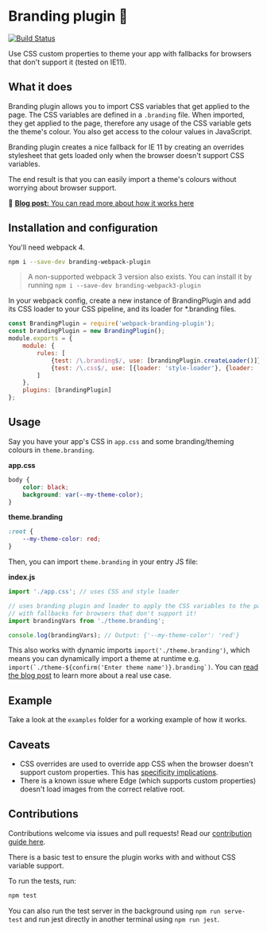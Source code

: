 # Branding plugin 🎨
[![Build Status](https://api.travis-ci.org/HuddleEng/branding-webpack-plugin.svg)](https://travis-ci.org/HuddleEng/branding-webpack-plugin/)

Use CSS custom properties to theme your app with fallbacks for browsers that don't support it (tested on IE11).

## What it does
Branding plugin allows you to import CSS variables that get applied to the page. 
The CSS variables are defined in a `.branding` file. 
When imported, they get applied to the page, therefore any usage of the CSS variable gets the theme's colour.
You also get access to the colour values in JavaScript.

Branding plugin creates a nice fallback for IE 11 by creating an overrides stylesheet that gets loaded only when the browser doesn't support CSS variables.

The end result is that you can easily import a theme's colours without worrying about browser support.

📃 [**Blog post:** You can read more about how it works here](https://medium.com/huddle-engineering/branding-huddles-ui-using-css-variables-and-webpack-8613dba8aaba)

## Installation and configuration
You'll need webpack 4.

```bash
npm i --save-dev branding-webpack-plugin
```

> A non-supported webpack 3 version also exists. You can install it by running `npm i --save-dev branding-webpack3-plugin`


In your webpack config, create a new instance of BrandingPlugin and 
add its CSS loader to your CSS pipeline, and its loader for *.branding files.

```js
const BrandingPlugin = require('webpack-branding-plugin');
const brandingPlugin = new BrandingPlugin();
module.exports = {
    module: {
        rules: [
            {test: /\.branding$/, use: [brandingPlugin.createLoader()]},
            {test: /\.css$/, use: [{loader: 'style-loader'}, {loader: 'css-loader'}, brandingPlugin.createCSSLoader()]}
        ]
    },
    plugins: [brandingPlugin]
};
```



## Usage
Say you have your app's CSS in `app.css` and some branding/theming colours in `theme.branding`.

**app.css**
```css
body {
    color: black;
    background: var(--my-theme-color);
}
```

**theme.branding**
```css
:root {
    --my-theme-color: red;
}
```

Then, you can import `theme.branding` in your entry JS file:

**index.js**
```js
import './app.css'; // uses CSS and style loader

// uses branding plugin and loader to apply the CSS variables to the page,
// with fallbacks for browsers that don't support it!
import brandingVars from './theme.branding';

console.log(brandingVars); // Output: {'--my-theme-color': 'red'}
```

This also works with dynamic imports `import('./theme.branding')`, which means you can dynamically import a theme
at runtime e.g. ```import(`./theme-${confirm('Enter theme name')}.branding`)```. 
You can [read the blog post](https://medium.com/huddle-engineering/branding-huddles-ui-using-css-variables-and-webpack-8613dba8aaba) to learn more about a real use case. 


## Example

Take a look at the `examples` folder for a working example of how it works.

## Caveats
- CSS overrides are used to override app CSS when the browser doesn't support custom properties. This has [specificity implications](https://developer.mozilla.org/en-US/docs/Web/CSS/Specificity).
- There is a known issue where Edge (which supports custom properties) doesn't load images from the correct relative root.  

## Contributions

Contributions welcome via issues and pull requests! Read our [contribution guide here](https://github.com/HuddleEng/Open-Source/blob/master/CONTRIBUTING.md).

There is a basic test to ensure the plugin works with and without CSS variable support.

To run the tests, run:

```bash
npm test
```

You can also run the test server in the background using `npm run serve-test` and run jest directly in another terminal using `npm run jest`.
